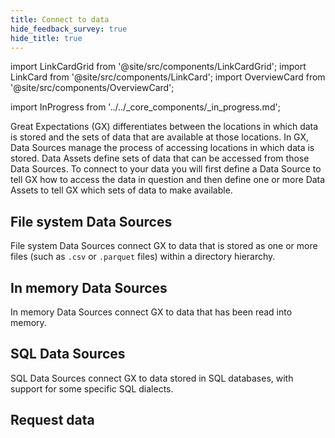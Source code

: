 ```yaml
---
title: Connect to data
hide_feedback_survey: true
hide_title: true
---
```


import LinkCardGrid from '@site/src/components/LinkCardGrid';
import LinkCard from '@site/src/components/LinkCard';
import OverviewCard from '@site/src/components/OverviewCard';

import InProgress from '../../_core_components/_in_progress.md';


<OverviewCard title={frontMatter.title}>
  Great Expectations (GX) differentiates between the locations in which data is stored and the sets of data that are available at those locations.  In GX, Data Sources manage the process of accessing locations in which data is stored.  Data Assets define sets of data that can be accessed from those Data Sources.  To connect to your data you will first define a Data Source to tell GX how to access the data in question and then define one or more Data Assets to tell GX which sets of data to make available.
</OverviewCard>

## File system Data Sources

File system Data Sources connect GX to data that is stored as one or more files (such as `.csv` or `.parquet` files) within a directory hierarchy.

<LinkCardGrid>

<LinkCard 
    topIcon 
    label="Basic file system"
    description="Manage data stored as files on a local or networked file system."
    to="/core/manage_and_access_data/connect_to_data/file_system?data-source=filesystem" 
    icon="/img/expectation_icon.svg" 
  />
<LinkCard 
    topIcon 
    label="Amazon S3"
    description="Manage data stored as files in an Amazon S3 bucket."
    to="/core/manage_and_access_data/connect_to_data/file_system?data-source=amazon" 
    icon="/img/expectation_icon.svg" 
  />
<LinkCard 
    topIcon 
    label="Azure Blob Storage"
    description="Manage data stored as files in Azure Blob Storage."
    to="/core/manage_and_access_data/connect_to_data/file_system?data-source=azure" 
    icon="/img/expectation_icon.svg" 
  />
<LinkCard 
    topIcon 
    label="Google Cloud Storage"
    description="Manage data stored as files in Google Cloud Storage."
    to="/core/manage_and_access_data/connect_to_data/file_system?data-source=gcs" 
    icon="/img/expectation_icon.svg" 
  />

</LinkCardGrid>

## In memory Data Sources

In memory Data Sources connect GX to data that has been read into memory.

<LinkCardGrid>

<LinkCard 
    topIcon 
    label="pandas"
    description="Manage Data Sources for data that has been loaded into memory with pandas."
    to="/core/manage_and_access_data/connect_to_data/in_memory?connector=pandas" 
    icon="/img/expectation_icon.svg" 
  />
<LinkCard 
    topIcon 
    label="Spark"
    description="Manage Data Sources for data that has been loaded into memory with Spark."
    to="/core/manage_and_access_data/connect_to_data/in_memory?connector=spark" 
    icon="/img/expectation_icon.svg" 
  />

</LinkCardGrid>

## SQL Data Sources

SQL Data Sources connect GX to data stored in SQL databases, with support for some specific SQL dialects.

<LinkCardGrid>

  <LinkCard 
    topIcon 
    label="Snowflake"
    description="Manage Data Sources that connect to Snowflake SQL databases."
    to="/core/manage_and_access_data/connect_to_data/sql?data-source=snowflake" 
    icon="/img/expectation_icon.svg" 
  />
  <LinkCard 
    topIcon 
    label="PostgreSQL"
    description="Manage Data Sources that connect to PostgreSQL databases."
    to="/core/manage_and_access_data/connect_to_data/sql?data-source=postgresql" 
    icon="/img/expectation_icon.svg" 
  />
  <LinkCard 
    topIcon 
    label="SQLite"
    description="Manage Data Sources that connect to SQLite databases."
    to="/core/manage_and_access_data/connect_to_data/sql?data-source=sqlite" 
    icon="/img/expectation_icon.svg" 
  />
  <LinkCard 
    topIcon 
    label="Databricks"
    description="Manage Data Sources that connect to Databricks SQL databases."
    to="/core/manage_and_access_data/connect_to_data/sql?data-source=databricks" 
    icon="/img/expectation_icon.svg" 
  />
  <LinkCard 
    topIcon 
    label="BigQuery"
    description="Manage Data Sources that connect to BigQuery SQL databases."
    to="/core/manage_and_access_data/connect_to_data/sql?data-source=bigquery" 
    icon="/img/expectation_icon.svg" 
  />
  <LinkCard 
    topIcon 
    label="Generic SQL"
    description="Manage Data Sources that connect to SQL databases without utilizing a specific SQL dialect."
    to="/core/manage_and_access_data/connect_to_data/sql?data-source=unspecified" 
    icon="/img/expectation_icon.svg" 
  />

</LinkCardGrid>

## Request data

<LinkCardGrid>

  <LinkCard 
    topIcon 
    label="Request data"
    description="Define a Batch Request and retrieve data from a Data Asset."
    to="/core/manage_and_access_data/connect_to_data/request_data.md" 
    icon="/img/expectation_icon.svg" 
  />

</LinkCardGrid>